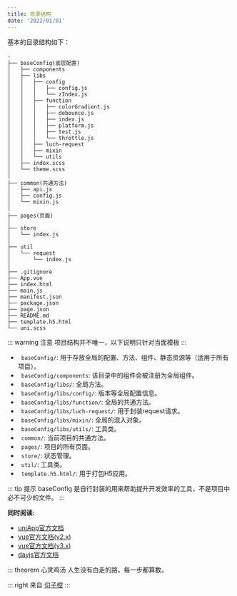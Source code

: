 ```yaml
---
title: 目录结构
date: '2022/01/01'
---
```


基本的目录结构如下：
```
.
├── baseConfig(底层配置)
│   ├── components
│   ├── libs
│   │   ├── config
│   │   │   ├── config.js
│   │   │   └── zIndex.js
│   │   ├── function
│   │   │   ├── colorGradient.js
│   │   │   ├── debounce.js
│   │   │   ├── index.js
│   │   │   ├── platform.js
│   │   │   ├── test.js
│   │   │   └── throttle.js
│   │   ├── luch-request
│   │   ├── mixin
│   │   └── utils
│   ├── index.scss
│   └── theme.scss
│
├── common(共通方法)
│   ├── api.js
│   ├── config.js
│   └── mixin.js
│
├── pages(页面)
│
├── store
│   └── index.js
│
├── util
│   └── request
│       └── index.js
│
├── .gitignore
├── App.vue
├── index.html
├── main.js
├── manifest.json
├── package.json
├── page.json
├── README.md
├── template.h5.html
└── uni.scss
```
::: warning 注意
项目结构并不唯一，以下说明只针对当面模板
:::
- `` baseConfig/``: 用于存放全局的配置、方法、组件、静态资源等（适用于所有项目）。
- `` baseConfig/components``: 该目录中的组件会被注册为全局组件。
- `` baseConfig/libs/``: 全局方法。
- `` baseConfig/libs/config/``: 版本等全局配置信息。
- `` baseConfig/libs/function/``: 全局的共通方法。
- `` baseConfig/libs/luch-request/``: 用于封装request请求。
- `` baseConfig/libs/mixin/``: 全局的混入对象。
- `` baseConfig/libs/utils/``: 工具类。
- `` common/``: 当前项目的共通方法。
- `` pages/``: 项目的所有页面。
- `` store/``: 状态管理。
- `` util/``: 工具类。
- `` template.h5.html/``: 用于打包H5应用。

::: tip 提示
baseConfig 是自行封装的用来帮助提升开发效率的工具，不是项目中必不可少的文件。
:::

**同时阅读:**
- [uniApp官方文档](https://uniapp.dcloud.io/)
- [vue官方文档(v2.x)](https://cn.vuejs.org/index.html)
- [vue官方文档(v3.x)](https://v3.cn.vuejs.org/)
- [dayjs官方文档](https://dayjs.fenxianglu.cn/category/#node-js)


::: theorem 心灵鸡汤
人生没有白走的路，每一步都算数。

::: right
来自 [句子控](https://www.juzikong.com/tags/%E5%8A%B1%E5%BF%97)
:::
